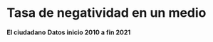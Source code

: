 # Tasa de negatividad en un medio

<p>
<b>El ciudadano</b>
<b>Datos inicio 2010 a fin 2021</b>
</p>
